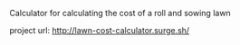 Calculator for calculating the cost of a roll and sowing lawn

project url: http://lawn-cost-calculator.surge.sh/

